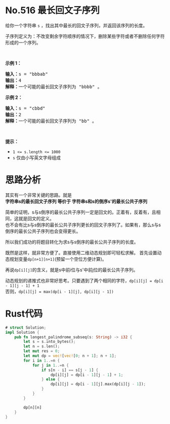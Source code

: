 # No.516 最长回文子序列
<p>给你一个字符串 <code>s</code> ，找出其中最长的回文子序列，并返回该序列的长度。</p>

<p>子序列定义为：不改变剩余字符顺序的情况下，删除某些字符或者不删除任何字符形成的一个序列。</p>

<p>&nbsp;</p>

<p><strong>示例 1：</strong></p>

<pre><strong>输入：</strong>s = "bbbab"
<strong>输出：</strong>4
<strong>解释：</strong>一个可能的最长回文子序列为 "bbbb" 。
</pre>

<p><strong>示例 2：</strong></p>

<pre><strong>输入：</strong>s = "cbbd"
<strong>输出：</strong>2
<strong>解释：</strong>一个可能的最长回文子序列为 "bb" 。
</pre>

<p>&nbsp;</p>

<p><strong>提示：</strong></p>

<ul>
	<li><code>1 &lt;= s.length &lt;= 1000</code></li>
	<li><code>s</code> 仅由小写英文字母组成</li>
</ul>

# 思路分析
其实有一个非常关键的思路。就是  
**字符串s的最长回文子序列  等价于  字符串s和s的倒序s'的最长公共子序列**

简单的证明，s与s倒序的最长公共子序列一定是回文的。正着有，反着有，且相同，这就是回文的定义。  
也不会有比s与s倒序的最长公共子序列更长的回文子序列了。如果有，那么s与s倒序的最长公共子序列也会变得更长。

所以我们成功的将题目转化为求s与s倒序的最长公共子序列的长度。

既然是这样，就非常方便了。直接使用二维动态规划即可轻松求解。
首先设置动态规划变量`dp[n+1][n+1]`(预留一个空位方便计算)。

再说`dp[i][j]`的含义，就是s中前i位与s'中前j位的最长公共子序列。

动态规划的递推式也非常好思考。只要遇到了两个相同的字符，`dp[i][j] = dp[i - 1][j - 1] + 1`  
否则，`dp[i][j] = max(dp[i - 1][j], dp[i][j - 1])`
# Rust代码
```rust
# struct Solution;
impl Solution {
    pub fn longest_palindrome_subseq(s: String) -> i32 {
        let s = s.into_bytes();
        let n = s.len();
        let mut res = 0;
        let mut dp = vec![vec![0; n + 1]; n + 1];
        for i in 1..=n {
            for j in 1..=n {
                if s[n - i] == s[j - 1] {
                    dp[i][j] = dp[i - 1][j - 1] + 1;
                } else {
                    dp[i][j] = dp[i - 1][j].max(dp[i][j - 1]);
                }
            }
        }

        dp[n][n]
    }
}
```
